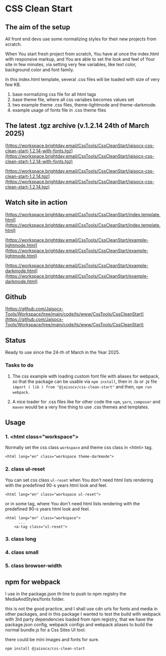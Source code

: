# CSS Clean Start

## The aim of the setup
All front end devs use some normalizing styles for their new projects from scratch.

When You start fresh project from scratch, You have at once the index.html with responsive markup,
and You are able to set the look and feel of Your site in few minutes,
via setting very few variables,
like text color, background color and font family.

In this index.html template,
several .css files will be loaded with size of very few KB.
1. base normalizing css file for all html tags
2. base theme file, where all css variabes becomes values set
3. two example theme .css files, theme-lightmode and theme-darkmode.
4. example usage of fonts file in .css theme files




## The latest .tgz archive (v.1.2.14 24th of March 2025)

[https://workspace.brightday.email/CssTools/CssCleanStart/jaisocx-css-clean-start-1.2.14-with-fonts.tgz](https://workspace.brightday.email/CssTools/CssCleanStart/jaisocx-css-clean-start-1.2.14-with-fonts.tgz)


[https://workspace.brightday.email/CssTools/CssCleanStart/jaisocx-css-clean-start-1.2.14.tgz](https://workspace.brightday.email/CssTools/CssCleanStart/jaisocx-css-clean-start-1.2.14.tgz)




## Watch site in action

[https://workspace.brightday.email/CssTools/CssCleanStart/index.template.html](https://workspace.brightday.email/CssTools/CssCleanStart/index.template.html)


[https://workspace.brightday.email/CssTools/CssCleanStart/example-lightmode.html](https://workspace.brightday.email/CssTools/CssCleanStart/example-lightmode.html)


[https://workspace.brightday.email/CssTools/CssCleanStart/example-darkmode.html](https://workspace.brightday.email/CssTools/CssCleanStart/example-darkmode.html)





## Github
[https://github.com/Jaisocx-Tools/Workspace/tree/main/code/ts/www/CssTools/CssCleanStart](https://github.com/Jaisocx-Tools/Workspace/tree/main/code/ts/www/CssTools/CssCleanStart)




## Status
Ready to use since the 24-th of March in the Year 2025.




### Tasks to do
1. The css example with loading custom font file with aliases for webpack, so that the package can be usable via `npm install`, then in .ts or .js file `import ( lib ) from "@jaisocx/css-clean-start"` and then, `npm run webpack`. 

2. A nice loader for .css files like for other code the `npm`, `yarn`, `composer` and `maven` would be a very fine thing to use .css themes and templates. 



## Usage

### 1. &lt;html class="workspace"&gt;
Normally set the css class `workspace` and theme css class in &lt;html&gt; tag.
```
<html lang="en" class="workspace theme-darkmode">
```


### 2. class ul-reset
You can set css class `ul-reset` when You don't need html lists rendering with the predefined 90-s years html look and feel.
```
<html lang="en" class="workspace ul-reset">
```

or in some tag, where You don't need html lists rendering with the predefined 90-s years html look and feel.
```
<html lang="en" class="workspace">
      ...
    <a-tag class="ul-reset">
```

### 3. class long
### 4. class small
### 5. class browser-width


## npm for webpack

I use in the package.json th line to push to npm registry the MediaAndStyles/fonts folder.

this is not the good practice, and I shall use cdn urls for fonts and media in other packages, 
and in this package I wanted to test the build with webpack with 3rd party dependencies loaded from npm registry,
that we have the package.json config, webpack configs and webpack aliases 
to build the normal bundle.js for a Css Sites UI tool.

there could be mini images and fonts for sure.


```
npm install @jaisocx/css-clean-start
```



